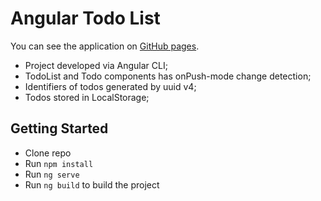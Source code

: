 # Angular Todo List

You can see the application on [GitHub pages](https://ikurilov.github.io/ng2-todo-list/).

+ Project developed via Angular CLI;
+ TodoList and Todo components has onPush-mode change detection;
+ Identifiers of todos generated by uuid v4;
+ Todos stored in LocalStorage;

## Getting Started

+ Clone repo
+ Run `npm install`
+ Run `ng serve`
+ Run `ng build` to build the project
